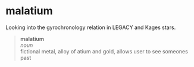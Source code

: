 # malatium
Looking into the gyrochronology relation in LEGACY and Kages stars.


> **malatium**<br/>
> *noun*<br/>
> fictional metal, alloy of atium and gold, allows user to see someones past
